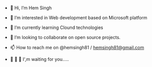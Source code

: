 - 👋 Hi, I’m Hem Singh 
- 👀 I’m interested in Web development based on Microsoft platform
- 🌱 I’m currently learning Clound technologies
- 💞️ I’m looking to collaborate on open source projects.
- 📫 How to reach me on @hemsingh81  / hemsingh81@gmail.com

- 👀 👀 👀 I',m waiting for you.....
